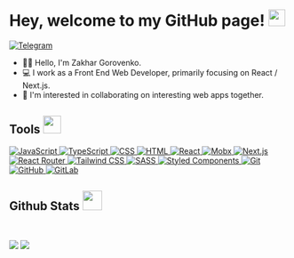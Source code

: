<h1> Hey, welcome to my GitHub page! <img src = "https://raw.githubusercontent.com/MartinHeinz/MartinHeinz/master/wave.gif" width = 30px> </h1>

<a href="https://t.me/ZakharGoro04" target="_blank">
  <img alt="Telegram" src="https://img.shields.io/badge/Telegram-0077B5?style=for-the-badge&logo=telegram&logoColor=white">
</a>

- 🙋‍♂️ Hello, I'm Zakhar Gorovenko.
- 💻 I work as a Front End Web Developer, primarily focusing on React / Next.js. 
- 🤝 I'm interested in collaborating on interesting web apps together. 

<h2> Tools <img src = "https://media2.giphy.com/media/QssGEmpkyEOhBCb7e1/giphy.gif?cid=ecf05e47a0n3gi1bfqntqmob8g9aid1oyj2wr3ds3mg700bl&rid=giphy.gif" width = 32px> </h2>

<a href="https://developer.mozilla.org/en-US/docs/Web/JavaScript" target="_blank">
<img alt="JavaScript" src="https://img.shields.io/badge/JavaScript-F7DF1E?style=for-the-badge&logo=javascript&logoColor=black">
</a>

<a href="https://www.typescriptlang.org" target="_blank">
<img alt="TypeScript" src="https://img.shields.io/badge/TypeScript-007ACC?style=for-the-badge&logo=typescript&logoColor=white">
</a>

<a href="https://developer.mozilla.org/en-US/docs/Web/CSS" target="_blank">
<img alt="CSS" src="https://img.shields.io/badge/CSS-1572B6?style=for-the-badge&logo=css3&logoColor=white">
</a>

<a href="https://developer.mozilla.org/en-US/docs/Web/HTML" target="_blank">
<img alt="HTML" src="https://img.shields.io/badge/HTML-E34F26?style=for-the-badge&logo=html5&logoColor=white">
</a>

<a href="https://reactjs.org" target="_blank">
<img alt="React" src="https://img.shields.io/badge/React-61DAFB?style=for-the-badge&logo=react&logoColor=white">
</a>

<a href="https://mobx.js.org" target="_blank"> 
<img alt="Mobx" src="https://img.shields.io/badge/Mobx-FF9955?style=for-the-badge&logo=mobx&logoColor=white">
</a>

<a href="https://nextjs.org" target="_blank">
<img alt="Next.js" src="https://img.shields.io/badge/Next.js-000000?style=for-the-badge&logo=next.js&logoColor=white">
</a>

<a href="https://reactrouter.com" target="_blank">
<img alt="React Router" src="https://img.shields.io/badge/React%20Router-CA4245?style=for-the-badge&logo=react-router&logoColor=white">
</a>

<a href="https://tailwindcss.com" target="_blank">
<img alt="Tailwind CSS" src="https://img.shields.io/badge/Tailwind%20CSS-38B2AC?style=for-the-badge&logo=tailwind-css&logoColor=white">
</a>

<a href="https://sass-lang.com" target="_blank">
<img alt="SASS" src="https://img.shields.io/badge/SASS-CC6699?style=for-the-badge&logo=sass&logoColor=white">
</a>

<a href="https://styled-components.com" target="_blank">
<img alt="Styled Components" src="https://img.shields.io/badge/Styled%20Components-DB7093?style=for-the-badge&logo=styled-components&logoColor=white">
</a>

<a href="https://git-scm.com" target="_blank">
<img alt="Git" src="https://img.shields.io/badge/Git-F05032?style=for-the-badge&logo=git&logoColor=white">
</a>

<a href="https://github.com" target="_blank">
<img alt="GitHub" src="https://img.shields.io/badge/GitHub-181717?style=for-the-badge&logo=github&logoColor=white">
</a>

<a href="https://gitlab.com" target="_blank">
<img alt="GitLab" src="https://img.shields.io/badge/GitLab-FCA121?style=for-the-badge&logo=gitlab&logoColor=white">
</a>

<h2> Github Stats <img src = "https://i.pinimg.com/originals/65/c4/f4/65c4f452571be1261e9c623f7da488ac.gif" width = 35px> </h2>

<br/>

![](http://github-profile-summary-cards.vercel.app/api/cards/repos-per-language?username=wlay-007&theme=github_dark)
![](http://github-profile-summary-cards.vercel.app/api/cards/stats?username=wlay-007&theme=github_dark)





